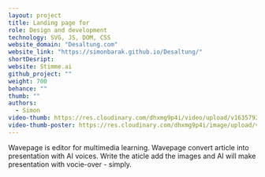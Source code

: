 ```yaml
---
layout: project
title: Landing page for
role: Design and development
technology: SVG, JS, DOM, CSS
website_domain: "Desaltung.com"
website_link: "https://simonbarak.github.io/Desaltung/"
shortDesript:
website: Stimme.ai
github_project: ""
weight: 700
behance: ""
thumb: ""
authors:
  - Simon
video-thumb: https://res.cloudinary.com/dhxmg9p4i/video/upload/v1635792902/loners/instagram-2.mp4
video-thumb-poster: https://res.cloudinary.com/dhxmg9p4i/image/upload/v1635853609/loners/desaltung-poster.jpg
---
```


Wavepage is editor for multimedia learning. Wavepage convert article into presentation with AI voices. Write the aticle add the images and AI will make presentation with vocie-over - simply.
